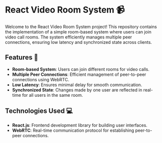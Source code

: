 # React Video Room System 📹

Welcome to the React Video Room System project! This repository contains the implementation of a simple room-based system where users can join video call rooms. The system efficiently manages multiple peer connections, ensuring low latency and synchronized state across clients.

## Features 🚀

- **Room-based System**: Users can join different rooms for video calls.
- **Multiple Peer Connections**: Efficient management of peer-to-peer connections using WebRTC.
- **Low Latency**: Ensures minimal delay for smooth communication.
- **Synchronized State**: Changes made by one user are reflected in real-time for all users in the same room.

## Technologies Used 💻

- **React.js**: Frontend development library for building user interfaces.
- **WebRTC**: Real-time communication protocol for establishing peer-to-peer connections.
